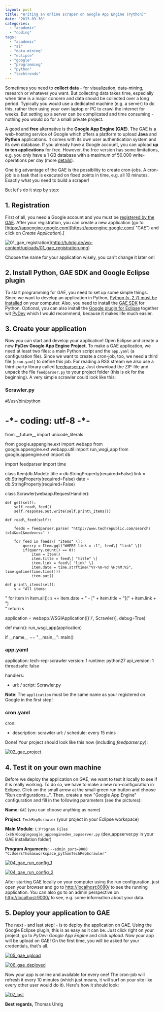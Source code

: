 ```yaml
---
layout: post
title: "Writing an online scraper on Google App Engine (Python)"
date: "2013-03-30"
categories: 
  - "academic"
  - "coding"
tags: 
  - "academic"
  - "ai"
  - "data-mining"
  - "eclipse"
  - "google"
  - "programming"
  - "python"
  - "techtrends"
---
```


Sometimes you need to **collect data** - for visualization, data-mining, research or whatever you want. But collecting data takes time, especially when time is a major concern and data should be collected over a long period. Typically you would use a dedicated machine (e.g. a server) to do this, rather then using your own laptop or PC to crawl the internet for weeks. But setting up a server can be complicated and time consuming - nothing you would do for a small private project.

A good and **free** alternative is the **Google App Engine (GAE)**. The GAE is a web-hosting service of Google which offers a platform to upload **Java** and **Python** applications. It comes with its own user authentication system and its own database. If you already have a Google account, you can upload **up to ten applications** for free. However, the free version has some limitations, e.g. you only have a 1 GB database with a maximum of 50.000 write-operations per day (more [details](https://developers.google.com/appengine/docs/quotas "GAE quotas")).

One big advantage of the GAE is the possibility to create cron-jobs. A cron-job is a task that is executed on fixed points in time, e.g. all 10 minutes. Exactly what you need to build a scraper!

But let's do it step by step:

## 1\. Registration

First of all, you need a Google account and you must be [registered by the GAE](https://appengine.google.com/ "GAE"). After your registration, you can create a new application (go to [https://appengine.google.com](https://appengine.google.com/ "GAE") and click on _Create Application_).[

![01_gae_registration](images/01_gae_registration-300x194.png)](http://tuhrig.de/wp-content/uploads/01_gae_registration.png)

Choose the name for your application wisely, you can't change it later on!

## 2\. Install Python, GAE SDK and Google Eclipse plugin

To start programming for GAE, you need to set up some simple things. Since we want to develop an application in Python, [Python (v. 2.7) must be installed](http://www.python.org/download/ "Install Python") on your computer. Also, you need to install the [GAE SDK](https://developers.google.com/appengine/downloads "GAE Downloads") for Python. Optional, you can also install the [Google plugin for Eclipse](https://developers.google.com/eclipse/docs/getting_started "Google Eclipse plugin") together wit [PyDev](http://pydev.org/download.html "PyDev") which I would recommend, because it makes life much easier.

## 3\. Create your application

Now you can start and develop your application! Open Eclipse and create a new **PyDev Google App Engine Project**. To make a GAE application, we need at least two files: a main Python script and the `app.yaml` (a configuration file). Since we want to create a cron-job, too, we need a third file (`cron.yaml`) to define this job. For reading a RSS stream we also use a third-party library called [feedparser.py](https://code.google.com/p/feedparser/downloads/list "Feedparser"). Just download the ZIP-file and unpack the file `feedparser.py` to your project folder (this is ok for the beginning). A very simple scrawler could look like this:

### Scrawler.py

#!/usr/bin/python
# -\*- coding: utf-8 -\*-
from \_\_future\_\_ import unicode\_literals

from google.appengine.ext import webapp
from google.appengine.ext.webapp.util import run\_wsgi\_app
from google.appengine.ext import db

import feedparser 
import time

class Item(db.Model): 
    title = db.StringProperty(required=False)
    link = db.StringProperty(required=False)
    date = db.StringProperty(required=False)

class Scrawler(webapp.RequestHandler):
    
    def get(self):
        self.read\_feed()      
        self.response.out.write(self.print\_items())
        
    def read\_feed(self):
        
        feeds = feedparser.parse( "http://www.techrepublic.com/search?t=14&o=1&mode=rss" )
        
        for feed in feeds\[ "items" \]:
            querry = Item.gql("WHERE link = :1", feed\[ "link" \])
            if(querry.count() == 0):
                item = Item()
                item.title = feed\[ "title" \]
                item.link = feed\[ "link" \]
                item.date = time.strftime("%Y-%m-%d %H:%M:%S", time.gmtime(time.time()))
                item.put()
    
    def print\_items(self):
        s = "All items:  
"
        for item in Item.all():
            s += item.date + " - [" + item.title + "](" + item.link + ")  
"
        return s

application = webapp.WSGIApplication(\[('/', Scrawler)\], debug=True)

def main():
    run\_wsgi\_app(application)

if \_\_name\_\_ == "\_\_main\_\_":
    main() 

### app.yaml

application: tech-rep-scrawler
version: 1
runtime: python27
api\_version: 1
threadsafe: false

handlers:
- url: /
  script: Scrawler.py

**Note**: The `application` must be the same name as your registered on Google in the first step!

### cron.yaml

cron:
- description: scrawler
  url: /
  schedule: every 15 mins
 

Done! Your project should look like this now (including _feedparser.py_):

[![02_gae_project](images/02_gae_project-300x135.png)](http://tuhrig.de/wp-content/uploads/02_gae_project.png)

## 4\. Test it on your own machine

Before we deploy the application on GAE, we want to test it locally to see if it is really working. To do so, we have to make a new run-configuration in Eclipse. Click on the small arrow at the small green run button and choose "Run configurations...". Then, create a new "Google App Engine" configuration and fill in the following parameters (see the pictures):

**Name**: `GAE` (you can choose anything as name)

**Project**: `TechRepScrawler` (your project in your Eclipse workspace)

**Main Module**: `C:Program Files (x86)Googlegoogle_appenginedev_appserver.py` (dev\_appserver.py in your GAE installation folder)

**Program Arguments**: `--admin_port=9000 "C:UsersThomasworkspace_pythonTechRepScrawler"`

[![04_gae_run_config_1](images/04_gae_run_config_1-300x222.png)](http://tuhrig.de/wp-content/uploads/04_gae_run_config_1.png)

[![04_gae_run_config_2](images/04_gae_run_config_2-300x222.png)](http://tuhrig.de/wp-content/uploads/04_gae_run_config_2.png)

After starting GAE locally on your computer using the run configuration, just open your browser and go to [http://localhost:8080/](http://localhost:8080/ "http://localhost:8080/") to see the running application. You can also go to an admin perspective on [http://localhost:9000/](http://localhost:9000/ "http://localhost:9000/") to see, e.g. some information about your data.

## 5\. Deploy your application to GAE

The next - and last step! - is to deploy the application on GAE. Using the Google Eclipse plugin, this is as easy as it can be. Just click right on your project, go to _PyDev: Google App Engine_ and click _upload_. Now your app will be upload on GAE! On the first time, you will be asked for your credentials, that's all.

[![05_gae_upload](images/05_gae_upload-236x300.png)](http://tuhrig.de/wp-content/uploads/05_gae_upload.png)

[![06_gae_deployed](images/06_gae_deployed-300x225.png)](http://tuhrig.de/wp-content/uploads/06_gae_deployed.png)

Now your app is online and available for every one! The cron-job will refresh it every 10 minutes (which just means, it will surf on your site like every other user would do it). Here's how it should look:

[![07_last](images/07_last-300x228.png)](http://tuhrig.de/wp-content/uploads/07_last.png)

**Best regards,** Thomas Uhrig
